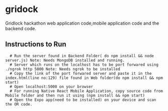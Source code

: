 # gridock
Gridlock hackathon web application code,mobile application code and the backend code.
 ## Instructions to Run
      # Run the server found in Backend Folder( do npm install && node server.js) Note: Needs MongoDB installed and running.
      # Server which runs on the localhost has to be port forwared using ./ngrok http 5000 Note: Needs ngrok to be installed
      # Copy the link of the port forwared server and paste it in the index.html(line no:129) file found in Web folder(do npm install && npm start)
      # Open localhost:5000 on your browser
      # For running Native React Mobile Application, copy source code from Mobile folder and then run it using (npm install && npm start)
      # Open the Expo app(need to be installed) on your device and scan the OR code.
